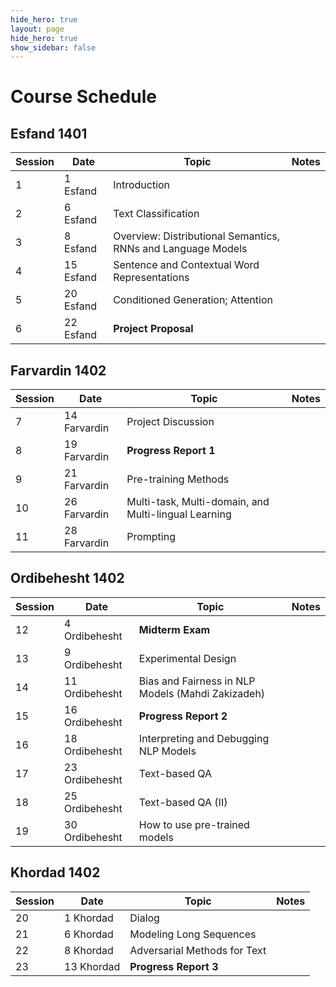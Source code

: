 ```yaml
---
hide_hero: true
layout: page
hide_hero: true
show_sidebar: false
---
```


# Course Schedule


## Esfand 1401

| Session 	| Date	| Topic | Notes |
|------|------|------|------|
| 1 | 1 Esfand | Introduction |  |
| 2 | 6 Esfand | Text Classification |  |
| 3 | 8 Esfand | Overview: Distributional Semantics, RNNs and Language Models | |
| 4 | 15 Esfand  | Sentence and Contextual Word Representations  |  |
| 5 | 20 Esfand | Conditioned Generation; Attention | |
| 6 | 22 Esfand | **Project Proposal** ||

## Farvardin 1402

| Session 	| Date	| Topic | Notes |
|------|------|------|------|
| 7 | 14 Farvardin | Project Discussion ||
| 8 | 19 Farvardin | **Progress Report 1** ||
| 9 | 21 Farvardin | Pre-training Methods | |
| 10 | 26 Farvardin | Multi-task, Multi-domain, and Multi-lingual Learning | |
| 11 | 28 Farvardin | Prompting | |

## Ordibehesht 1402

| Session 	| Date	| Topic | Notes |
|------|------|------|------|
| 12 | 4 Ordibehesht | **Midterm Exam** ||
| 13 | 9 Ordibehesht | Experimental Design | |
| 14 | 11 Ordibehesht | Bias and Fairness in NLP Models (Mahdi Zakizadeh) | |
| 15 | 16 Ordibehesht | **Progress Report 2**| |
| 16 | 18 Ordibehesht | Interpreting and Debugging NLP Models ||
| 17 | 23 Ordibehesht | Text-based QA | |
| 18 | 25 Ordibehesht | Text-based QA (II) ||
| 19 | 30 Ordibehesht | How to use pre-trained models | |


## Khordad 1402

| Session 	| Date	| Topic | Notes |
|------|------|------|------|
| 20 | 1 Khordad | Dialog ||
| 21 | 6 Khordad | Modeling Long Sequences | |
| 22 | 8 Khordad | Adversarial Methods for Text | |
| 23 | 13 Khordad |  **Progress Report 3** ||

